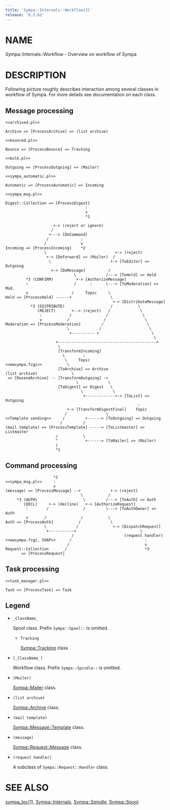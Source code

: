 ```yaml
---
title: 'Sympa::Internals::Workflow(3)'
release: '6.2.62'
---
```


# NAME

Sympa::Internals::Workflow - Overview on workflow of Sympa

# DESCRIPTION

Following picture roughly describes interaction among several classes in
workflow of Sympa.  For more details see documentation on each class.

## Message processing

    <<archived.pl>>
    
    Archive => [ProcessArchive] => (list archive)
    
    <<bounced.pl>>
    
    Bounce => [ProcessBounce] => Tracking
    
    <<bulk.pl>>
    
    Outgoing => [ProcessOutgoing] => (Mailer)
    
    <<sympa_automatic.pl>>
    
    Automatic => [ProcessAutomatic] => Incoming
    
    <<sympa_msg.pl>>
    
    Digest::Collection => [ProcessDigest]
                                       :
                                       v
                                       *1
    
                         +-> (reject or ignore)
                        /
                       +---> [DoCommand]
                      /              :
                     /               v
    Incoming => [ProcessIncoming]    *2
                     \                              +-> (reject)
                      +-> [DoForward] => (Mailer)  /
                       \                          +-> [ToEditor] => Outgoing
                        +-> [DoMessage]          /
                                  \             /---> [ToHeld] => Held
             *3 (CONFIRM)          +-> [AuthorizeMessage]
             :                    /      :      \---> [ToModeration] => Mod.
             v                   /     Topic     \
    Held => [ProcessHeld] ------+                 \
                                                   +-> [DistributeMessage]
               *3 (DISTRIBUTE)                    /           \
                  (REJECT)       +--> (reject)   /             \
                   :            /               /               \
                   v           /               /                 \
    Moderation => [ProcessModeration]         /                   \
                               \             /                     \
                                +---------- +                       \
                                                                     \
                          +-------------------------------------------+
                           \
                           [TransformIncoming]
                             \        :
                              \     Topic
    <<wwsympa.fcgi>>           \
                           [ToArchive] => Archive
    (list archive)               \
     => [ResendArchive] -- [TransformOutgoing] -+
                                   \             \
                           [ToDigest] => Digest   \
                                     \             \
                                      +-------------+-> [ToList] => Outgoing
                                                              :
                               +-> [TransformDigestFinal]    Topic
                              /                 \
    <<Template sending>>     /         +------> [ToOutgoing] => Outgoing
                            /         / 
    (mail template) => [ProcessTemplate] -----> [ToListmaster] => Listmaster
                          /           \
                          ^            +------> [ToMailer] => (Mailer)
                          |
                          *1

## Command processing

                         *2
    <<sympa_msg.pl>>     :
                         v
    (message) => [ProcessMessage] --+             +-> (reject)
                                     \           /
         *3 (AUTH)                    \         /---> [ToAuth] => Auth
            (DECL)     +-> (decline)   +-> [AuthorizeRequest]
             :        /               /         \---> [ToAuthOwner] => Auth
             v       /               /           \
    Auth => [ProcessAuth]           /             \
                     \             /               +-> [DispatchRequest]
                      +-----------+                            \
                                 /                      (request handler)
    <<wwsympa.fcgi, SOAP>>      /                                :
                               /                                 v
    Request::Collection       /                                  *3 
           => [ProcessRequest]

## Task processing

    <<task_manager.pl>>
    
    Task => [ProcessTask] => Task

## Legend

- `_ClassName_`

    Spool class.  Prefix `Sympa::Spool::` is omitted.

    - `Tracking`

        [Sympa::Tracking](./Sympa-Tracking.3.md) class

- `[_ClassName_]`

    Workflow class.  Prefix `Sympa::Spindle::` is omitted.

- `(Mailer)`

    [Sympa::Mailer](./Sympa-Mailer.3.md) class.

- `(list archive)`

    [Sympa::Archive](./Sympa-Archive.3.md) class.

- `(mail template)`

    [Sympa::Message::Template](./Sympa-Message-Template.3.md) class.

- `(message)`

    [Sympa::Request::Message](./Sympa-Request-Message.3.md) class.

- `(request handler)`

    A subclass of `Sympa::Request::Handler` class.

# SEE ALSO

[sympa\_toc(1)](./sympa_toc.1.md), [Sympa::Internals](./Sympa-Internals.3.md), [Sympa::Spindle](./Sympa-Spindle.3.md), [Sympa::Spool](./Sympa-Spool.3.md).
